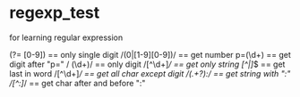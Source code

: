 # regexp_test
for learning regular expression

(?= [0-9]) 		    == only single digit
/(0|[1-9][0-9])/  	== get number
p=(\d+) 		    == get digit after "p="
/ (\d+)/  		    == only digit
/[^\d+]*/ 		    == get only string
[^|]*$  		    == get last in word
/[^\d+]*/ 		    == get all char except digit
/(.+?):/  		    == get string with ":"
/[^:]*/ 		    == get char after and before ":"